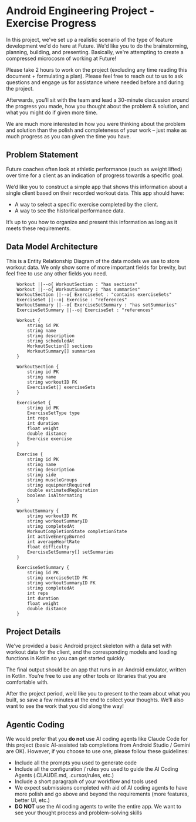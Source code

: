 # Android Engineering Project - Exercise Progress

In this project, we've set up a realistic scenario of the type of feature development we'd do here at Future. We'd like you to do the brainstorming, planning, building, and presenting. Basically, we're attempting to create a compressed microcosm of working at Future!

Please take 2 hours to work on the project (excluding any time reading this document + formulating a plan). Please feel free to reach out to us to ask questions and engage us for assistance where needed before and during the project.

Afterwards, you’ll sit with the team and lead a 30-minute discussion around the progress you made, how you thought about the problem & solution, and what you might do if given more time.

We are much more interested in how you were thinking about the problem and solution than the polish and completeness of your work – just make as much progress as you can given the time you have.

## Problem Statement

Future coaches often look at athletic performance (such as weight lifted) over time for a client as an indication of progress towards a specific goal.

We’d like you to construct a simple app that shows this information about a single client based on their recorded workout data. This app should have:

* A way to select a specific exercise completed by the client.
* A way to see the historical performance data.

It’s up to you how to organize and present this information as long as it meets these requirements.

## Data Model Architecture

This is a Entity Relationship Diagram of the data models we use to store workout data. We only show some of more important fields for brevity, but feel free to use any other fields you need.

```mermaiderDiagram
    Workout ||--o{ WorkoutSection : "has sections"
    Workout ||--o{ WorkoutSummary : "has summaries"
    WorkoutSection ||--o{ ExerciseSet : "contains exerciseSets"
    ExerciseSet ||--o| Exercise : "references"
    WorkoutSummary ||--o{ ExerciseSetSummary : "has setSummaries"
    ExerciseSetSummary ||--o| ExerciseSet : "references"

    Workout {
        string id PK
        string name
        string description
        string scheduledAt
        WorkoutSection[] sections
        WorkoutSummary[] summaries
    }

    WorkoutSection {
        string id PK
        string name
        string workoutID FK
        ExerciseSet[] exerciseSets
    }

    ExerciseSet {
        string id PK
        ExerciseSetType type
        int reps
        int duration
        float weight
        double distance
        Exercise exercise
    }

    Exercise {
        string id PK
        string name
        string description
        string side
        string muscleGroups
        string equipmentRequired
        double estimatedRepDuration
        boolean isAlternating
    }

    WorkoutSummary {
        string workoutID FK
        string workoutSummaryID
        string completedAt
        WorkoutCompletionState completionState
        int activeEnergyBurned
        int averageHeartRate
        float difficulty
        ExerciseSetSummary[] setSummaries
    }

    ExerciseSetSummary {
        string id PK
        string exerciseSetID FK
        string workoutSummaryID FK
        string completedAt
        int reps
        int duration
        float weight
        double distance
    }
```

## Project Details

We’ve provided a basic Android project skeleton with a data set with workout data for the client, and the corresponding models and loading functions in Kotlin so you can get started quickly.

The final output should be an app that runs in an Android emulator, written in Kotlin. You’re free to use any other tools or libraries that you are comfortable with.

After the project period, we’d like you to present to the team about what you built, so save a few minutes at the end to collect your thoughts. We’ll also want to see the work that you did along the way!

## Agentic Coding

We would prefer that you **do not** use AI coding agents like Claude Code for this project (basic AI-assisted tab completions from Android Studio / Gemini are OK). However, if you choose to use one, please follow these guidelines:

* Include all the prompts you used to generate code
* Include all the configuration / rules you used to guide the AI Coding Agents (.CLAUDE.md, .cursor/rules, etc.)
* Include a short paragraph of your workflow and tools used
* We expect submissions completed with aid of AI coding agents to have more polish and go above and beyond the requirements (more features, better UI, etc.)
* **DO NOT** use the AI coding agents to write the entire app. We want to see your thought process and problem-solving skills
